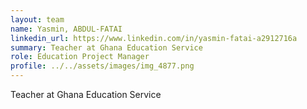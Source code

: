 ```yaml
---
layout: team
name: Yasmin, ABDUL-FATAI
linkedin_url: https://www.linkedin.com/in/yasmin-fatai-a2912716a
summary: Teacher at Ghana Education Service
role: Education Project Manager
profile: ../../assets/images/img_4877.png
---
```

Teacher at Ghana Education Service
